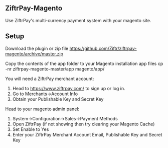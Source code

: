 ## ZiftrPay-Magento
Use ZiftrPay's multi-currency payment system with your magento site.

## Setup
Download the plugin or zip file https://github.com/Ziftr/ziftrpay-magento/archive/master.zip

Copy the contents of the app folder to your Magento installation app files
cp -nr ziftrpay-magento-master/app magento/app/

You will need a ZiftrPay merchant account:

1. Head to https://www.ziftrpay.com/ to sign up or log in.
2. Go to Merchants->Account Info
3. Obtain your Publishable Key and Secret Key

Head to your magento admin panel:

1. System->Configuration->Sales->Payment Methods
2. Open ZiftrPay (if not showing then try clearing your Magento Cache)
3. Set Enable to Yes
4. Enter your ZiftrPay Merchant Account Email, Publishable Key and Secret Key
